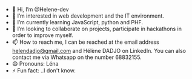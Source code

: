 - 👋 Hi, I’m @Helene-dev
- 👀 I’m interested in web development and the IT environment.
- 🌱 I’m currently learning JavaScript, python and PHF.
- 💞️ I’m looking to collaborate on projects, participate in hackathons in order to improve myself.
- 📫 How to reach me, I can be reached at the email address helendadjo@gmail.com and Hélène DADJO on LinkedIn. You can also contact me via Whatsapp on the number 68832155.
- 😄 Pronouns: Léna
- ⚡ Fun fact: ..I don't know.

<!---
Helene-dev/Helene-dev is a ✨ special ✨ repository because its `README.md` (this file) appears on your GitHub profile.
You can click the Preview link to take a look at your changes.
--->
